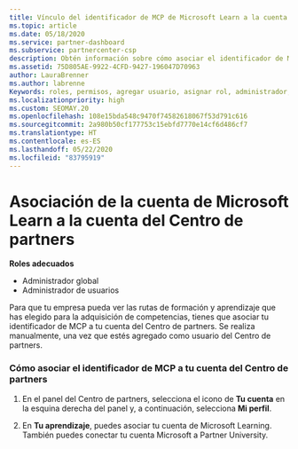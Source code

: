 ```yaml
---
title: Vínculo del identificador de MCP de Microsoft Learn a la cuenta del Centro de partners
ms.topic: article
ms.date: 05/18/2020
ms.service: partner-dashboard
ms.subservice: partnercenter-csp
description: Obtén información sobre cómo asociar el identificador de MCP a tu cuenta del Centro de partners para que tu empresa pueda ver las rutas de formación y aprendizaje que has elegido para la adquisición de competencias.
ms.assetid: 75D805AE-9922-4CFD-9427-196047D70963
author: LauraBrenner
ms.author: labrenne
Keywords: roles, permisos, agregar usuario, asignar rol, administrador, agente, ID de MCP, Microsoft Learn
ms.localizationpriority: high
ms.custom: SEOMAY.20
ms.openlocfilehash: 108e15bda548c9470f74582618067f53d791c616
ms.sourcegitcommit: 2a980b50cf177753c15ebfd7770e14cf6d486cf7
ms.translationtype: HT
ms.contentlocale: es-ES
ms.lasthandoff: 05/22/2020
ms.locfileid: "83795919"
---
```

# <a name="associate-your-microsoft-learn-account-to-your-partner-center-account"></a>Asociación de la cuenta de Microsoft Learn a la cuenta del Centro de partners

**Roles adecuados**

- Administrador global
- Administrador de usuarios

Para que tu empresa pueda ver las rutas de formación y aprendizaje que has elegido para la adquisición de competencias, tienes que asociar tu identificador de MCP a tu cuenta del Centro de partners. Se realiza manualmente, una vez que estés agregado como usuario del Centro de partners.

### <a name="how-to-associate-your-mcp-id-to-your-partner-center-account"></a>Cómo asociar el identificador de MCP a tu cuenta del Centro de partners

1. En el panel del Centro de partners, selecciona el icono de **Tu cuenta** en la esquina derecha del panel y, a continuación, selecciona **Mi perfil**.

2. En **Tu aprendizaje**, puedes asociar tu cuenta de Microsoft Learning. También puedes conectar tu cuenta Microsoft a Partner University.
